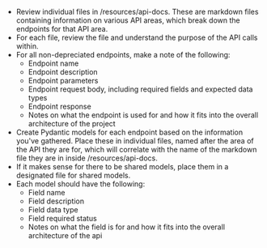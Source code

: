 - Review individual files in /resources/api-docs. These are markdown files containing information on various API areas, which break down the endpoints for that API area.
- For each file, review the file and understand the purpose of the API calls within.
- For all non-depreciated endpoints, make a note of the following:
  - Endpoint name
  - Endpoint description
  - Endpoint parameters
  - Endpoint request body, including required fields and expected data types
  - Endpoint response
  - Notes on what the endpoint is used for and how it fits into the overall architecture of the project
- Create Pydantic models for each endpoint based on the information you've gathered. Place these in individual files, named after the area of the API they are for, which will correlate with the name of the markdown file they are in inside /resources/api-docs.
- If it makes sense for there to be shared models, place them in a designated file for shared models.
- Each model should have the following:
  - Field name
  - Field description
  - Field data type
  - Field required status
  - Notes on what the field is for and how it fits into the overall architecture of the api
